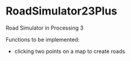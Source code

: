 # RoadSimulator23Plus
Road Simulator in Processing 3

Functions to be implemented:

- clicking two points on a map to create roads